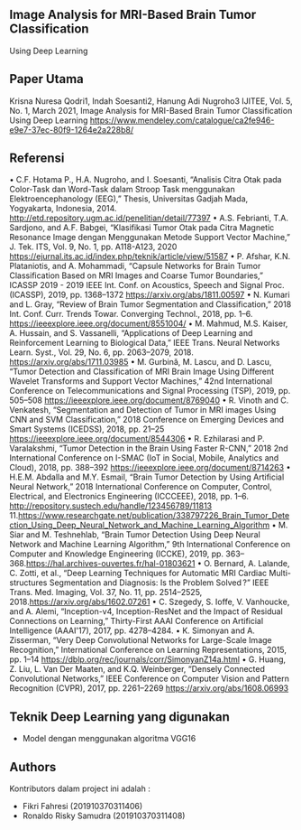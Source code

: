 ## Image Analysis for MRI-Based Brain Tumor Classification
Using Deep Learning

## Paper Utama
Krisna Nuresa Qodri1, Indah Soesanti2, Hanung Adi Nugroho3 IJITEE, Vol. 5, No. 1, March 2021, Image Analysis for MRI-Based Brain Tumor Classification
Using Deep Learning https://www.mendeley.com/catalogue/ca2fe946-e9e7-37ec-80f9-1264e2a228b8/


## Referensi
•	C.F. Hotama P., H.A. Nugroho, and I. Soesanti, “Analisis Citra Otak pada Color-Task dan Word-Task dalam Stroop Task menggunakan Elektroencephanology (EEG),” Thesis, Universitas Gadjah Mada, Yogyakarta, Indonesia, 2014. http://etd.repository.ugm.ac.id/penelitian/detail/77397
•	A.S. Febrianti, T.A. Sardjono, and A.F. Babgei, “Klasifikasi Tumor Otak pada Citra Magnetic Resonance Image dengan Menggunakan Metode Support Vector Machine,” J. Tek. ITS, Vol. 9, No. 1, pp. A118-A123, 2020 https://ejurnal.its.ac.id/index.php/teknik/article/view/51587
•	P. Afshar, K.N. Plataniotis, and A. Mohammadi, “Capsule Networks for Brain Tumor Classification Based on MRI Images and Coarse Tumor Boundaries,” ICASSP 2019 - 2019 IEEE Int. Conf. on Acoustics, Speech and Signal Proc. (ICASSP), 2019, pp. 1368–1372 https://arxiv.org/abs/1811.00597
•	N. Kumari and L. Gray, “Review of Brain Tumor Segmentation and Classification,” 2018 Int. Conf. Curr. Trends Towar. Converging Technol., 2018, pp. 1–6. https://ieeexplore.ieee.org/document/8551004/
•	M. Mahmud, M.S. Kaiser, A. Hussain, and S. Vassanelli, “Applications of Deep Learning and Reinforcement Learning to Biological Data,” IEEE Trans. Neural Networks Learn. Syst., Vol. 29, No. 6, pp. 2063–2079, 2018. https://arxiv.org/abs/1711.03985
•	M. Gurbină, M. Lascu, and D. Lascu, “Tumor Detection and Classification of MRI Brain Image Using Different Wavelet Transforms and Support Vector Machines,” 42nd International Conference on Telecommunications and Signal Processing (TSP), 2019, pp. 505–508 https://ieeexplore.ieee.org/document/8769040
•	R. Vinoth and C. Venkatesh, “Segmentation and Detection of Tumor in MRI images Using CNN and SVM Classification,” 2018 Conference on Emerging Devices and Smart Systems (ICEDSS), 2018, pp. 21–25 https://ieeexplore.ieee.org/document/8544306
•	R. Ezhilarasi and P. Varalakshmi, “Tumor Detection in the Brain Using Faster R-CNN,” 2018 2nd International Conference on I-SMAC (IoT in Social, Mobile, Analytics and Cloud), 2018, pp. 388–392 https://ieeexplore.ieee.org/document/8714263
•	H.E.M. Abdalla and M.Y. Esmail, “Brain Tumor Detection by Using Artificial Neural Network,” 2018 International Conference on Computer, Control, Electrical, and Electronics Engineering (ICCCEEE), 2018, pp. 1–6. http://repository.sustech.edu/handle/123456789/11813
11.https://www.researchgate.net/publication/338797226_Brain_Tumor_Detection_Using_Deep_Neural_Network_and_Machine_Learning_Algorithm
•	M. Siar and M. Teshnehlab, “Brain Tumor Detection Using Deep Neural Network and Machine Learning Algorithm,” 9th International Conference on Computer and Knowledge Engineering (ICCKE), 2019, pp. 363–368.https://hal.archives-ouvertes.fr/hal-01803621
•	O. Bernard, A. Lalande, C. Zotti, et al., “Deep Learning Techniques for Automatic MRI Cardiac Multi-structures Segmentation and Diagnosis: Is the Problem Solved ?” IEEE Trans. Med. Imaging, Vol. 37, No. 11, pp. 2514–2525, 2018.https://arxiv.org/abs/1602.07261
•	C. Szegedy, S. Ioffe, V. Vanhoucke, and A. Alemi, “Inception-v4, Inception-ResNet and the Impact of Residual Connections on Learning,” Thirty-First AAAI Conference on Artificial Intelligence (AAAI'17), 2017, pp. 4278–4284.
•	K. Simonyan and A. Zisserman, “Very Deep Convolutional Networks for Large-Scale Image Recognition,” International Conference on Learning Representations, 2015, pp. 1–14 https://dblp.org/rec/journals/corr/SimonyanZ14a.html
•	G. Huang, Z. Liu, L. Van Der Maaten, and K.Q. Weinberger, “Densely Connected Convolutional Networks,” IEEE Conference on Computer Vision and Pattern Recognition (CVPR), 2017, pp. 2261–2269 https://arxiv.org/abs/1608.06993


## Teknik Deep Learning yang digunakan
- Model dengan menggunakan algoritma VGG16

## Authors
Kontributors dalam project ini adalah : 

- Fikri Fahresi 		     (201910370311406)
-	Ronaldo Risky Samudra  (201910370311408)
